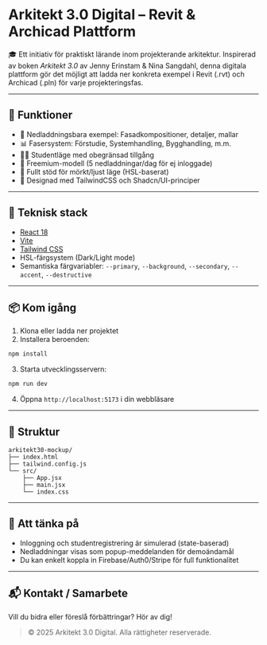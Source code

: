 
# Arkitekt 3.0 Digital – Revit & Archicad Plattform

🎓 Ett initiativ för praktiskt lärande inom projekterande arkitektur. Inspirerad av boken *Arkitekt 3.0* av Jenny Erinstam & Nina Sangdahl, denna digitala plattform gör det möjligt att ladda ner konkreta exempel i Revit (.rvt) och Archicad (.pln) för varje projekteringsfas.

---

## 🚀 Funktioner

- 📁 Nedladdningsbara exempel: Fasadkompositioner, detaljer, mallar
- 📊 Fasersystem: Förstudie, Systemhandling, Bygghandling, m.m.
- 👩‍🎓 Studentläge med obegränsad tillgång
- 🔐 Freemium-modell (5 nedladdningar/dag för ej inloggade)
- 🌙 Fullt stöd för mörkt/ljust läge (HSL-baserat)
- 🎨 Designad med TailwindCSS och Shadcn/UI-principer

---

## 🧰 Teknisk stack

- [React 18](https://reactjs.org/)
- [Vite](https://vitejs.dev/)
- [Tailwind CSS](https://tailwindcss.com/)
- HSL-färgsystem (Dark/Light mode)
- Semantiska färgvariabler: `--primary`, `--background`, `--secondary`, `--accent`, `--destructive`

---

## 📦 Kom igång

1. Klona eller ladda ner projektet  
2. Installera beroenden:

```bash
npm install
```

3. Starta utvecklingsservern:

```bash
npm run dev
```

4. Öppna `http://localhost:5173` i din webbläsare

---

## 📁 Struktur

```
arkitekt30-mockup/
├── index.html
├── tailwind.config.js
└── src/
    ├── App.jsx
    ├── main.jsx
    └── index.css
```

---

## 🧪 Att tänka på

- Inloggning och studentregistrering är simulerad (state-baserad)
- Nedladdningar visas som popup-meddelanden för demoändamål
- Du kan enkelt koppla in Firebase/Auth0/Stripe för full funktionalitet

---

## 📬 Kontakt / Samarbete

Vill du bidra eller föreslå förbättringar? Hör av dig!  
> © 2025 Arkitekt 3.0 Digital. Alla rättigheter reserverade.

